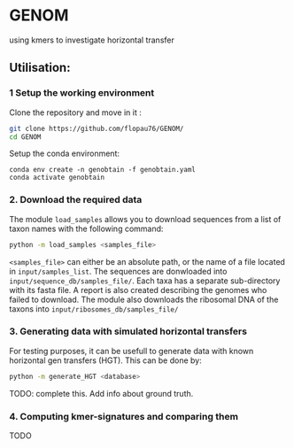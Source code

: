 # GENOM
using kmers to investigate horizontal transfer


## Utilisation:

### 1 Setup the working environment

Clone the repository and move in it :

```bash
git clone https://github.com/flopau76/GENOM/
cd GENOM
```

Setup the conda environment:

```
conda env create -n genobtain -f genobtain.yaml
conda activate genobtain
```

### 2. Download the required data

The module `load_samples` allows you to download sequences from a list of taxon names with the following command:

```bash
python -m load_samples <samples_file>
```
`<samples_file>` can either be an absolute path, or the name of a file located in `input/samples_list`.
The sequences are donwloaded into `input/sequence_db/samples_file/`. Each taxa has a separate sub-directory with its fasta file. A report is also created describing the genomes who failed to download.
The module also downloads the ribosomal DNA of the taxons into `input/ribosomes_db/samples_file/`

### 3. Generating data with simulated horizontal transfers

For testing purposes, it can be usefull to generate data with known horizontal gen transfers (HGT). This can be done by:

```bash
python -m generate_HGT <database>
```

TODO: complete this. Add info about ground truth.

### 4. Computing kmer-signatures and comparing them

TODO